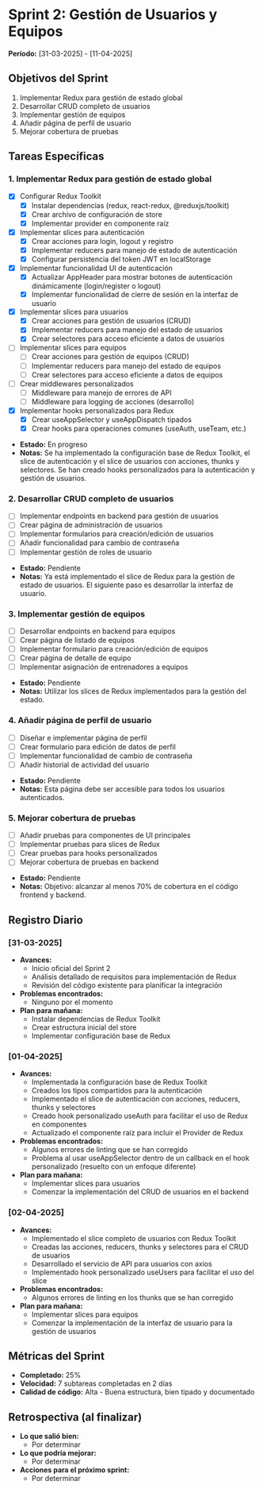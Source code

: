 # Sprint 2: Gestión de Usuarios y Equipos
**Período:** [31-03-2025] - [11-04-2025]

## Objetivos del Sprint
1. Implementar Redux para gestión de estado global
2. Desarrollar CRUD completo de usuarios
3. Implementar gestión de equipos
4. Añadir página de perfil de usuario
5. Mejorar cobertura de pruebas

## Tareas Específicas

### 1. Implementar Redux para gestión de estado global
- [x] Configurar Redux Toolkit
  - [x] Instalar dependencias (redux, react-redux, @reduxjs/toolkit)
  - [x] Crear archivo de configuración de store
  - [x] Implementar provider en componente raíz
- [x] Implementar slices para autenticación
  - [x] Crear acciones para login, logout y registro
  - [x] Implementar reducers para manejo de estado de autenticación
  - [x] Configurar persistencia del token JWT en localStorage
- [x] Implementar funcionalidad UI de autenticación
  - [x] Actualizar AppHeader para mostrar botones de autenticación dinámicamente (login/register o logout)
  - [x] Implementar funcionalidad de cierre de sesión en la interfaz de usuario
- [x] Implementar slices para usuarios
  - [x] Crear acciones para gestión de usuarios (CRUD)
  - [x] Implementar reducers para manejo del estado de usuarios
  - [x] Crear selectores para acceso eficiente a datos de usuarios
- [ ] Implementar slices para equipos
  - [ ] Crear acciones para gestión de equipos (CRUD)
  - [ ] Implementar reducers para manejo del estado de equipos
  - [ ] Crear selectores para acceso eficiente a datos de equipos
- [ ] Crear middlewares personalizados
  - [ ] Middleware para manejo de errores de API
  - [ ] Middleware para logging de acciones (desarrollo)
- [x] Implementar hooks personalizados para Redux
  - [x] Crear useAppSelector y useAppDispatch tipados
  - [x] Crear hooks para operaciones comunes (useAuth, useTeam, etc.)
- **Estado:** En progreso
- **Notas:** Se ha implementado la configuración base de Redux Toolkit, el slice de autenticación y el slice de usuarios con acciones, thunks y selectores. Se han creado hooks personalizados para la autenticación y gestión de usuarios.

### 2. Desarrollar CRUD completo de usuarios
- [ ] Implementar endpoints en backend para gestión de usuarios
- [ ] Crear página de administración de usuarios
- [ ] Implementar formularios para creación/edición de usuarios
- [ ] Añadir funcionalidad para cambio de contraseña
- [ ] Implementar gestión de roles de usuario
- **Estado:** Pendiente
- **Notas:** Ya está implementado el slice de Redux para la gestión de estado de usuarios. El siguiente paso es desarrollar la interfaz de usuario.

### 3. Implementar gestión de equipos
- [ ] Desarrollar endpoints en backend para equipos
- [ ] Crear página de listado de equipos
- [ ] Implementar formulario para creación/edición de equipos
- [ ] Crear página de detalle de equipo
- [ ] Implementar asignación de entrenadores a equipos
- **Estado:** Pendiente
- **Notas:** Utilizar los slices de Redux implementados para la gestión del estado.

### 4. Añadir página de perfil de usuario
- [ ] Diseñar e implementar página de perfil
- [ ] Crear formulario para edición de datos de perfil
- [ ] Implementar funcionalidad de cambio de contraseña
- [ ] Añadir historial de actividad del usuario
- **Estado:** Pendiente
- **Notas:** Esta página debe ser accesible para todos los usuarios autenticados.

### 5. Mejorar cobertura de pruebas
- [ ] Añadir pruebas para componentes de UI principales
- [ ] Implementar pruebas para slices de Redux
- [ ] Crear pruebas para hooks personalizados
- [ ] Mejorar cobertura de pruebas en backend
- **Estado:** Pendiente
- **Notas:** Objetivo: alcanzar al menos 70% de cobertura en el código frontend y backend.

## Registro Diario

### [31-03-2025]
- **Avances:**
  - Inicio oficial del Sprint 2
  - Análisis detallado de requisitos para implementación de Redux
  - Revisión del código existente para planificar la integración
- **Problemas encontrados:**
  - Ninguno por el momento
- **Plan para mañana:**
  - Instalar dependencias de Redux Toolkit
  - Crear estructura inicial del store
  - Implementar configuración base de Redux

### [01-04-2025]
- **Avances:**
  - Implementada la configuración base de Redux Toolkit
  - Creados los tipos compartidos para la autenticación
  - Implementado el slice de autenticación con acciones, reducers, thunks y selectores
  - Creado hook personalizado useAuth para facilitar el uso de Redux en componentes
  - Actualizado el componente raíz para incluir el Provider de Redux
- **Problemas encontrados:**
  - Algunos errores de linting que se han corregido
  - Problema al usar useAppSelector dentro de un callback en el hook personalizado (resuelto con un enfoque diferente)
- **Plan para mañana:**
  - Implementar slices para usuarios
  - Comenzar la implementación del CRUD de usuarios en el backend

### [02-04-2025]
- **Avances:**
  - Implementado el slice completo de usuarios con Redux Toolkit
  - Creadas las acciones, reducers, thunks y selectores para el CRUD de usuarios
  - Desarrollado el servicio de API para usuarios con axios
  - Implementado hook personalizado useUsers para facilitar el uso del slice
- **Problemas encontrados:**
  - Algunos errores de linting en los thunks que se han corregido
- **Plan para mañana:**
  - Implementar slices para equipos
  - Comenzar la implementación de la interfaz de usuario para la gestión de usuarios

## Métricas del Sprint
- **Completado:** 25%
- **Velocidad:** 7 subtareas completadas en 2 días
- **Calidad de código:** Alta - Buena estructura, bien tipado y documentado

## Retrospectiva (al finalizar)
- **Lo que salió bien:**
  - Por determinar
- **Lo que podría mejorar:**
  - Por determinar
- **Acciones para el próximo sprint:**
  - Por determinar 